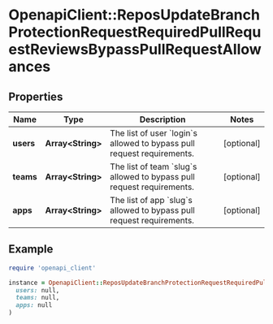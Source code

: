 # OpenapiClient::ReposUpdateBranchProtectionRequestRequiredPullRequestReviewsBypassPullRequestAllowances

## Properties

| Name | Type | Description | Notes |
| ---- | ---- | ----------- | ----- |
| **users** | **Array&lt;String&gt;** | The list of user &#x60;login&#x60;s allowed to bypass pull request requirements. | [optional] |
| **teams** | **Array&lt;String&gt;** | The list of team &#x60;slug&#x60;s allowed to bypass pull request requirements. | [optional] |
| **apps** | **Array&lt;String&gt;** | The list of app &#x60;slug&#x60;s allowed to bypass pull request requirements. | [optional] |

## Example

```ruby
require 'openapi_client'

instance = OpenapiClient::ReposUpdateBranchProtectionRequestRequiredPullRequestReviewsBypassPullRequestAllowances.new(
  users: null,
  teams: null,
  apps: null
)
```

